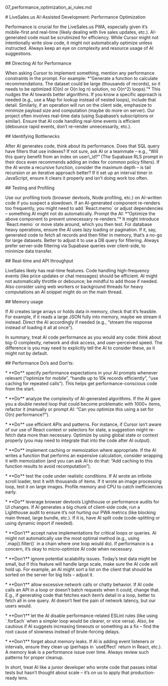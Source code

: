 07\_performance\_optimization\_ai\_rules.md

\# LiveSales.us AI-Assisted Development: Performance Optimization

Performance is crucial for the LiveSales.us PWA, especially given it’s mobile-first and real-time (likely dealing with live sales updates, etc.). AI-generated code must be scrutinized for efficiency. While Cursor might not intentionally write slow code, it might not automatically optimize unless instructed. Always keep an eye on complexity and resource usage of AI suggestions.

\#\# Directing AI for Performance

When asking Cursor to implement something, mention any performance constraints in the prompt. For example: \*“Generate a function to calculate recommendations. The dataset could be large (thousands of records), so it needs to be optimized (O(n) or O(n log n) solution, no O(n^2) loops).”\* This nudges the AI towards better algorithms. If you know a specific approach is needed (e.g., use a Map for lookup instead of nested loops), include that detail. Similarly, if an operation will run on the client side, emphasize to minimize payload size and computation (maybe do more on server). Our project often involves real-time data (using Supabase’s subscriptions or similar). Ensure that AI code handling real-time events is efficient (debounce rapid events, don’t re-render unnecessarily, etc.).

\#\# Identifying Bottlenecks

After AI generates code, think about its performance. Does that SQL query have filters that use indexes? If not sure, ask AI or a teammate – e.g., “Will this query benefit from an index on user\\\_id?” (The Supabase RLS prompt in their docs even recommends adding an index for common policy filters). If the AI wrote a recursive function, consider the maximum depth – is tail recursion or an iterative approach better? If it set up an interval timer in JavaScript, ensure it clears it properly and isn’t doing work too often.

\#\# Testing and Profiling

Use our profiling tools (browser devtools, Node profiling, etc.) on AI-written code if you suspect a slowdown. If an AI-generated component re-renders too frequently, you might need to add \`React.memo\` or adjust dependencies – something AI might not do automatically. Prompt the AI: \*“Optimize the above component to prevent unnecessary re-renders.”\* It might introduce \`React.memo\` or move state around, which you then test. For database heavy operations, ensure the AI uses lazy loading or pagination. If it, say, generated code to fetch all records and then filter in memory, that’s a no-go for large datasets. Better to adjust it to use a DB query for filtering. Always prefer server-side filtering via Supabase queries over client-side, to minimize data transfer.

\#\# Real-time and API throughput

LiveSales likely has real-time features. Code handling high-frequency events (like price updates or chat messages) should be efficient. AI might not automatically throttle or debounce; be mindful to add those if needed. Also consider using web workers or background threads for heavy computations an AI snippet might do on the main thread.

\#\# Memory usage

If AI creates large arrays or holds data in memory, check that it’s feasible. For example, if it reads a large JSON fully into memory, maybe we stream it instead. Direct the AI accordingly if needed (e.g., “stream the response instead of loading it all at once”).

In summary, treat AI code performance as you would any code: think about big-O complexity, network and disk access, and user-perceived speed. The difference is you may need to explicitly tell the AI to consider these, as it might not by default.

\#\# Performance Do’s and Don’ts:

\* \*\*Do\*\* specify performance expectations in your AI prompts whenever relevant (“optimize for mobile”, “handle up to 10k records efficiently”, “use caching for repeated calls”). This helps get performance-conscious code from the start.

\* \*\*Do\*\* analyze the complexity of AI-generated algorithms. If the AI gave you a double nested loop that could become problematic with 1000+ items, refactor it (manually or prompt AI: “Can you optimize this using a set for O(n) performance?”).

\* \*\*Do\*\* use efficient APIs and patterns. For instance, if Cursor isn’t aware of our use of React context or selectors for state, a suggestion might re-fetch data more than necessary. Optimize by using global state or context properly (you may need to integrate that into the code after AI output).

\* \*\*Do\*\* implement caching or memoization where appropriate. If the AI writes a function that performs an expensive calculation, consider wrapping it with memoization (and you can ask AI to do that: “Add caching to this function results to avoid recomputation”).

\* \*\*Do\*\* test the code under realistic conditions. If AI wrote an infinite scroll loader, test it with thousands of items. If it wrote an image processing loop, test it on large images. Profile memory and CPU to catch inefficiencies early.

\* \*\*Do\*\* leverage browser devtools Lighthouse or performance audits for UI changes. If AI generates a big chunk of client-side code, run a Lighthouse audit to ensure it’s not hurting our PWA metrics (like blocking main thread, large bundle, etc.). If it is, have AI split code (code-splitting or using dynamic import if needed).

\* \*\*Don’t\*\* accept naive implementations for critical loops or queries. AI might not automatically use the most optimal method (e.g., using \`.map().filter()\` in a chain where one loop would do). If performance is a concern, it’s okay to micro-optimize AI code when necessary.

\* \*\*Don’t\*\* ignore potential scalability issues. Today’s test data might be small, but if this feature will handle large scale, make sure the AI code will hold up. For example, an AI might sort a list on the client that should be sorted on the server for big lists – adjust it.

\* \*\*Don’t\*\* allow excessive network calls or chatty behavior. If AI code calls an API in a loop or doesn’t batch requests when it could, change that. E.g., if generating code that fetches each item’s detail in a loop, better to fetch all in one query. AI doesn’t feel the pain of network latency, but our users would.

\* \*\*Don’t\*\* let the AI disable performance-related ESLint rules (like using \`.forEach\` when a simpler loop would be clearer, or vice versa). Also, be cautious if AI suggests increasing timeouts or something as a fix – find the root cause of slowness instead of brute-forcing delays.

\* \*\*Don’t\*\* forget about memory leaks. If AI is adding event listeners or intervals, ensure they clean up (perhaps in \`useEffect\` return in React, etc.). A memory leak is a performance issue over time. Always review such patterns for proper cleanup.

In short, treat AI like a junior developer who wrote code that passes initial tests but hasn’t thought about scale – it’s on us to apply that production-ready lens.

